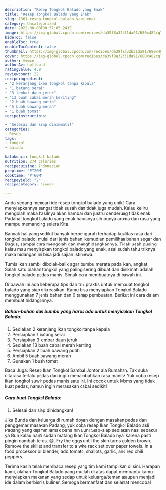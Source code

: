 ```yaml
---
description: "Resep Tongkol Balado yang Enak"
title: "Resep Tongkol Balado yang Enak"
slug: 1361-resep-tongkol-balado-yang-enak
category: Uncategorized
date: 2022-08-08T08:37:05.241Z
image: https://img-global.cpcdn.com/recipes/da39f8a32b31da91/680x482cq70/tongkol-balado-foto-resep-utama.jpg
hideToc: false
enableToc: true
enableTocContent: false
thumbnail: https://img-global.cpcdn.com/recipes/da39f8a32b31da91/680x482cq70/tongkol-balado-foto-resep-utama.jpg
cover: https://img-global.cpcdn.com/recipes/da39f8a32b31da91/680x482cq70/tongkol-balado-foto-resep-utama.jpg
author: Admin
authorAv: notfound
ratingvalue: 4.8
reviewcount: 22
recipeingredient:
- "2 keranjang ikan tongkol tanpa kepala"
- "1 batang serai"
- "3 lembar daun jeruk"
- "13 buah cabai merah keriting"
- "2 buah bawang putih"
- "5 buah bawang merah"
- "1 buah tomat"
recipeinstructions:

- "Selesai dan siap dinikmati!"
categories:
- Resep
tags:
- tongkol
- balado

katakunci: tongkol balado 
nutrition: 274 calories
recipecuisine: Indonesian
preptime: "PT20M"
cooktime: "PT60M"
recipeyield: "2"
recipecategory: Dinner

---
```





Anda sedang mencari ide resep tongkol balado yang unik? Cara menyiapkannya sangat tidak susah dan tidak juga mudah. Kalau keliru mengolah maka hasilnya akan hambar dan justru cenderung tidak enak. Padahal tongkol balado yang enak harusnya sih punya aroma dan rasa yang mampu memancing selera Kita.





Banyak hal yang sedikit banyak berpengaruh terhadap kualitas rasa dari tongkol balado, mulai dari jenis bahan, kemudian pemilihan bahan segar dan Bagus, sampai cara mengolah dan menghidangkannya. Tidak usah pusing kalau mau menyiapkan tongkol balado yang enak,      asal sudah tahu triknya maka hidangan ini bisa jadi sajian istimewa.














Tumis ikan sambil dibolak-balik agar bumbu merata pada ikan, angkat. Salah satu olahan tongkol yang paling sering dibuat dan dinikmati adalah tongkol balado pedas manis. Simak cara membuatnya di bawah ini.






Di bawah ini ada beberapa tips dan trik praktis untuk membuat tongkol balado yang siap dikreasikan. Kamu bisa menyiapkan Tongkol Balado menggunakan 7 jenis bahan dan 0 tahap pembuatan. Berikut ini cara dalam membuat hidangannya.

<!--inarticleads1-->

##### Bahan-bahan dan bumbu yang harus ada untuk menyiapkan Tongkol Balado:

1. Sediakan 2 keranjang ikan tongkol tanpa kepala
1. Persiapkan 1 batang serai
1. Persiapkan 3 lembar daun jeruk
1. Sediakan 13 buah cabai merah keriting
1. Persiapkan 2 buah bawang putih
1. Ambil 5 buah bawang merah
1. Gunakan 1 buah tomat


Baca Juga: Resep Ikan Tongkol Sambal Jontor ala Rumahan. Tak suka citarasa terlalu pedas dan ingin menambahkan rasa manis? Yuk coba resep ikan tongkol suwir pedas manis satu ini. Ini cocok untuk Moms yang tidak kuat pedas, namun ingin merasakan cabai sedikit! 

<!--inarticleads2-->

##### Cara buat Tongkol Balado:


1. Selesai dan siap dihidangkan!

Jika Bunda dan keluarga di rumah doyan dengan masakan pedas dan penggemar masakan Padang, yuk coba resep Ikan Tongkol Balado asli Padang yang dijamin lamak bana nih Bun! Siap-siap sediakan nasi sebakul ya Bun kalau nanti sudah matang Ikan Tongkol Balado nya, karena pasti pingin nambah terus. 😋. Fry the eggs until the skin turns golden brown. Remove the skillet and transfer to a wire rack set over paper towels. In a food processor or blender, add tomato, shallots, garlic, and red chili peppers. 

Terima kasih telah membaca resep yang tim kami tampilkan di sini. Harapan kami, olahan Tongkol Balado yang mudah di atas dapat membantu kamu menyiapkan makanan yang sedap untuk keluarga/teman ataupun menjadi ide dalam berbisnis kuliner. Semoga bermanfaat dan selamat mencoba!
